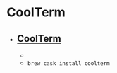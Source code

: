 # CoolTerm
- [CoolTerm](https://freeware.the-meiers.org/)
  - 
  - 
  - `brew cask install coolterm`
